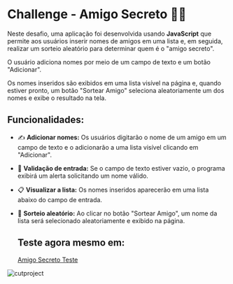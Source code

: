 # Challenge - Amigo Secreto 🕵️‍♂️

Neste desafio, uma aplicação foi desenvolvida usando **JavaScript** que permite aos usuários inserir nomes de amigos em uma lista e, em seguida, realizar um sorteio aleatório para determinar quem é o "amigo secreto".

O usuário adiciona nomes por meio de um campo de texto e um botão "Adicionar".

Os nomes inseridos são exibidos em uma lista visível na página e, quando estiver pronto, um botão "Sortear Amigo" seleciona aleatoriamente um dos nomes e exibe o resultado na tela.

## **Funcionalidades:**

- ✍️ **Adicionar nomes:** Os usuários digitarão o nome de um amigo em um campo de texto e o adicionarão a uma lista visível clicando em "Adicionar".
- 🛂 **Validação de entrada:** Se o campo de texto estiver vazio, o programa exibirá um alerta solicitando um nome válido.
- 📋 **Visualizar a lista:** Os nomes inseridos aparecerão em uma lista abaixo do campo de entrada.
- 🎲 **Sorteio aleatório:** Ao clicar no botão "Sortear Amigo", um nome da lista será selecionado aleatoriamente e exibido na página.

  ## Teste agora mesmo em:
  [Amigo Secreto Teste](https://challenge-amigo-secreto-two-plum.vercel.app/)

![cutproject](https://github.com/user-attachments/assets/7efc9413-7d66-4f52-b29b-3e7cb39dad56)


